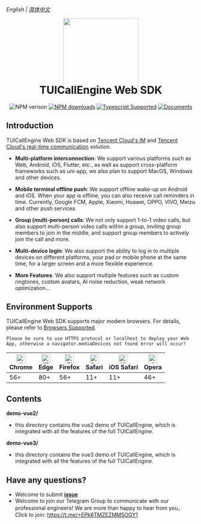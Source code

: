 _English | [简体中文](README.zh_CN.md)_
<p align="center">
  <a href="https://trtc.io/">
    <img width="200" src="https://web.sdk.qcloud.com/trtc/webrtc/assets/trtc.io-logo.png">
  </a>
</p>

<h1 align="center" style="margin-top: -40px">TUICallEngine Web SDK</h1>

<div align="center">

![NPM verison](https://img.shields.io/npm/v/tuicall-engine-webrtc) [![NPM downloads](https://img.shields.io/npm/dw/tuicall-engine-webrtc)](https://www.npmjs.com/package/tuicall-engine-webrtc) [![Typescript Supported](https://img.shields.io/badge/Typescript-Supported-blue)](https://www.npmjs.com/package/tuicall-engine-webrtc) [![Documents](https://img.shields.io/badge/-Documents-blue)](https://web.sdk.qcloud.com/component/trtccalling/doc/TUICallEngine/web/en/TUICallEngine.html) 

</div>

## Introduction
TUICallEngine Web SDK is based on [Tencent Cloud's IM](https://cloud.tencent.com/document/product/269/42440) and [Tencent Cloud's real-time communication](https://cloud.tencent.com/document/product/647/16788) solution.

- **Multi-platform interconnection**: We support various platforms such as Web, Android, iOS, Flutter, etc., as well as support cross-platform frameworks such as uni-app, we also plan to support MacOS, Windows and other devices.

- **Mobile terminal offline push**: We support offline wake-up on Android and iOS. When your app is offline, you can also receive call reminders in time. Currently, Google FCM, Apple, Xiaomi, Huawei, OPPO, VIVO, Meizu and other push services

- **Group (multi-person) calls**: We not only support 1-to-1 video calls, but also support multi-person video calls within a group, inviting group members to join in the middle, and support group members to actively join the call and more.

- **Multi-device login**: We also support the ability to log in to multiple devices on different platforms, your pad or mobile phone at the same time, for a larger screen and a more flexible experience.

- **More Features**: We also support multiple features such as custom ringtones, custom avatars, AI noise reduction, weak network optimization...


## Environment Supports
TUICallEngine Web SDK supports major modern browsers. For details, please refer to [Browsers Supported](https://web.sdk.qcloud.com/trtc/webrtc/v5/doc/en/tutorial-05-info-browser.html).

```text
Please be sure to use HTTPS protocol or localhost to deploy your Web App, otherwise a navigator.mediaDevices not found error will occur!
```

| [<img src="https://web.sdk.qcloud.com/trtc/webrtc/assets/logo/chrome_48x48.png" alt="Chrome" width="24px" height="24px" />](http://godban.github.io/browsers-support-badges/)<br/>Chrome | [<img src="https://web.sdk.qcloud.com/trtc/webrtc/assets/logo/edge_48x48.png" alt="IE / Edge" width="24px" height="24px" />](http://godban.github.io/browsers-support-badges/)<br/> Edge | [<img src="https://web.sdk.qcloud.com/trtc/webrtc/assets/logo/firefox_48x48.png" alt="Firefox" width="24px" height="24px" />](http://godban.github.io/browsers-support-badges/)<br/>Firefox | [<img src="https://web.sdk.qcloud.com/trtc/webrtc/assets/logo/safari_48x48.png" alt="Safari" width="24px" height="24px" />](http://godban.github.io/browsers-support-badges/)<br/>Safari | [<img src="https://web.sdk.qcloud.com/trtc/webrtc/assets/logo/safari-ios_48x48.png" alt="iOS Safari" width="24px" height="24px" />](http://godban.github.io/browsers-support-badges/)<br/>iOS Safari | [<img src="https://web.sdk.qcloud.com/trtc/webrtc/assets/logo/opera_48x48.png" alt="Opera" width="24px" height="24px" />](http://godban.github.io/browsers-support-badges/)<br/>Opera |
| --------- | --------- | --------- | --------- | --------- | --------- |
| 56+ | 80+ | 56+ | 11+ | 11+ | 46+ |

## Contents

**demo-vue2/**
- this directory contains the vue2 demo of TUICallEngine, which is integrated with all the features of the full TUICallEngine.

**demo-vue3/**
- this directory contains the vue3 demo of TUICallEngine, which is integrated with all the features of the full TUICallEngine.

## Have any questions?

- Welcome to submit [**issue**](https://github.com/tencentyun/TUICallKit/issues)
- Welcome to join our Telegram Group to communicate with our professional engineers! We are more than happy to hear from you，Click to join: https://t.me/+EPk6TMZEZMM5OGY1
